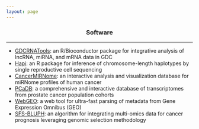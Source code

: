 ```yaml
---
layout: page
---
```


<div align="center"><h3>Software</h3></div>

----------------------------------------------

+ [GDCRNATools](http://bioconductor.org/packages/devel/bioc/vignettes/GDCRNATools/inst/doc/GDCRNATools.html): an R/Bioconductor package for integrative analysis of lncRNA, miRNA, and mRNA data in GDC
+ [Hapi](https://cran.r-project.org/web/packages/Hapi/vignettes/Hapi.html): an R package for inference of chromosome-length haplotypes by single reproductive cell sequencing
+ [CancerMIRNome](http://bioinfo.jialab-ucr.org/CancerMIRNome/): an interactive analysis and visualization database for miRNome profiles of human cancer
+ [PCaDB](http://bioinfo.jialab-ucr.org/PCaDB/): a comprehensive and interactive database of transcriptomes from prostate cancer population cohorts
+ [WebGEO](http://bioinfo.jialab-ucr.org/WebGEO/): a web tool for ultra-fast parsing of metadata from Gene Expression Omnibus (GEO)
+ [SFS-BLUPH](https://github.com/rli012/BLUPHAT): an algorithm for integrating multi-omics data for cancer prognosis leveraging genomic selection methodology
